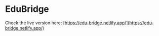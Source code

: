# EduBridge

Check the live version here: [https://edu-bridge.netlify.app/](https://edu-bridge.netlify.app/)
